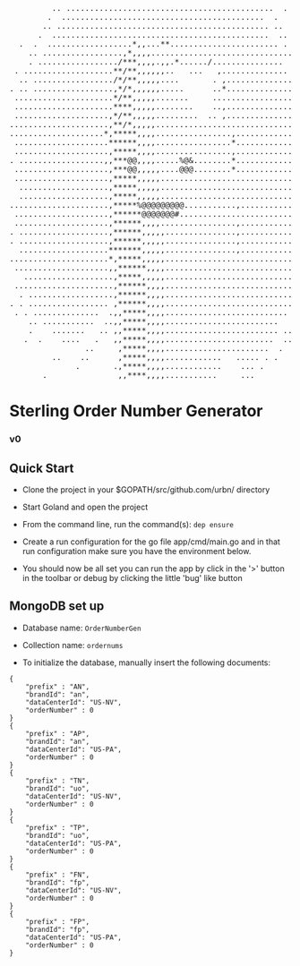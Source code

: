 <pre>
         .. ............................................  .
        .  ...........................................  .
       .. ............................................. ..
      .  ..............................................  ..
  .  .  ..................*,,...**....................... .
    .. .................,*,,,,...............................
    . ................./***,,,,.,,.*....../...............  .
 . ...................**/**,,,,,,..   ...   ,..............  .
  .. ................./*/**,,,,,....       . ,..............
. .. .................,*/*,,,,,,.....      ..*..............
 .....................*/**,,,,,.......     ....................
 .....................****,,,,,........    ..,............... ..
 ....................,*/**,,,,,.........  .. ,................ . .
.....................,**/*,,,,,...............................
....................*,*****,,,,................,..............  .
 ....................******,,,,................*................
 ....................,*****,,,,................,............... .
. ..................,,***@@,,,,.....%@&........*................
 ....................,***@@,,,,,....@@@........*................
 ....................,*****,,,,,.................................
  ...................,*****,,,,,................................ .
  ...................,*****,,,,,................................
.....................,*****%@@@@@@@@@...........,..............
 ....................,******@@@@@@@#...........................
 ....................,******,,,,................,................
. ...................,******,,,,,...............,.............. .
. ...................,******,,,,,...............,............. .
  ...................*******,,,,,...............,............. ..
.....................*,*****,,,,,............................. .
 ....................,,******,,,,............................
   ...................,*****,,,,,............................ .
 .....................,******,,,,............................ .
  . ..................,******,,,,........................... .
. . ................. ,******,,,,.............................
 . . ..............  .,,*****,,,,.......................... .
    .. ...........  ..,,*****,,,,........................   .
    .    .......   .. ,,*****,,,,........................ ..
   .  .    ....   .   ,,*****,,,,.......................  .. .
                ..     ,*****,,,,......................  .
         ..    ..      ,*****,,,,............   ..... . .
              .       .,*****,,,,............    ... .
       .               ,,****,,,,...........     ...
</pre>

#  Sterling Order Number Generator
###  v0

##  Quick Start
*  Clone the project in your $GOPATH/src/github.com/urbn/ directory
*  Start Goland and open the project
*  From the command line, run the command(s): `dep ensure`

*  Create a run configuration for the go file app/cmd/main.go and in that run configuration make sure you have the environment below.
*  You should now be all set you can run the app by click in the '>' button in the toolbar or debug by clicking the little 'bug' like button

## MongoDB set up
* Database name: `OrderNumberGen`
* Collection name: `ordernums`

* To initialize the database, manually insert the following documents:
```
{
    "prefix" : "AN",
    "brandId": "an",
    "dataCenterId": "US-NV",
    "orderNumber" : 0
}
{
    "prefix" : "AP",
    "brandId": "an",
    "dataCenterId": "US-PA",
    "orderNumber" : 0
}
{
    "prefix" : "TN",
    "brandId": "uo",
    "dataCenterId": "US-NV",
    "orderNumber" : 0
}
{
    "prefix" : "TP",
    "brandId": "uo",
    "dataCenterId": "US-PA",
    "orderNumber" : 0
}
{
    "prefix" : "FN",
    "brandId": "fp",
    "dataCenterId": "US-NV",
    "orderNumber" : 0
}
{
    "prefix" : "FP",
    "brandId": "fp",
    "dataCenterId": "US-PA",
    "orderNumber" : 0
}
```
